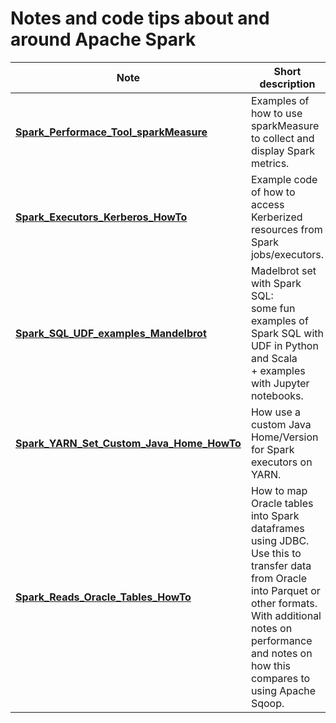 # Notes and code tips about and around Apache Spark

| Note                        | Short description
| -------------------------- | -------------------------------------------------------------------------------------
| [**Spark_Performace_Tool_sparkMeasure**](Spark_Performace_Tool_sparkMeasure.md)|Examples of how to use sparkMeasure to collect and display Spark metrics.
| [**Spark_Executors_Kerberos_HowTo**](Spark_Executors_Kerberos_HowTo.md) | Example code of how to access Kerberized resources from Spark jobs/executors.
| [**Spark_SQL_UDF_examples_Mandelbrot**](Spark_SQL_UDF_examples_Mandelbrot) | Madelbrot set with Spark SQL:<br>some fun examples of Spark SQL with UDF in Python and Scala<br> + examples with Jupyter notebooks.
| [**Spark_YARN_Set_Custom_Java_Home_HowTo**](Spark_Set_Java_Home_Howto.md) | How use a custom Java Home/Version for Spark executors on YARN.
| [**Spark_Reads_Oracle_Tables_HowTo**](Spark_Oracle_JDBC_Howto.md) | How to map Oracle tables into Spark dataframes using JDBC. Use this to transfer data from Oracle into Parquet or other formats. With additional notes on performance and notes on how this compares to using Apache Sqoop.
